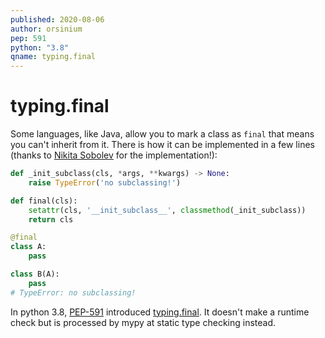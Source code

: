 ```yaml
---
published: 2020-08-06
author: orsinium
pep: 591
python: "3.8"
qname: typing.final
---
```


# typing.final

Some languages, like Java, allow you to mark a class as `final` that means you can't inherit from it. There is how it can be implemented in a few lines (thanks to [Nikita Sobolev](https://github.com/sobolevn) for the implementation!):

```python
def _init_subclass(cls, *args, **kwargs) -> None:
    raise TypeError('no subclassing!')

def final(cls):
    setattr(cls, '__init_subclass__', classmethod(_init_subclass))
    return cls

@final
class A:
    pass

class B(A):
    pass
# TypeError: no subclassing!
```

In python 3.8, [PEP-591](https://www.python.org/dev/peps/pep-0591/) introduced [typing.final](https://docs.python.org/3/library/typing.html#typing.final). It doesn't make a runtime check but is processed by mypy at static type checking instead.
